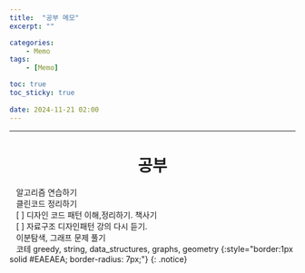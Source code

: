 ```yaml
---
title:  "공부 메모"
excerpt: ""

categories:
    - Memo
tags:
    - [Memo]

toc: true
toc_sticky: true
 
date: 2024-11-21 02:00
---
```

- - -


<center><H1>  공부 </H1></center>

&nbsp;&nbsp; 알고리즘 연습하기     
&nbsp;&nbsp; 클린코드 정리하기   
&nbsp;&nbsp; [ ] 디자인 코드 패턴 이해,정리하기. 책사기  
&nbsp;&nbsp; [ ] 자료구조 디자인패턴 강의 다시 듣기.   
&nbsp;&nbsp; 이분탐색, 그래프 문제 풀기  
&nbsp;&nbsp; 코테 greedy, string, data_structures, graphs, geometry 
{:style="border:1px solid #EAEAEA; border-radius: 7px;"}
{: .notice}  


<!-- {: .notice}
{: .notice--primary}
{: .notice--info}
{: .notice--warning}
{: .notice--success}
{: .notice--danger} 
😄 😐 
-->

